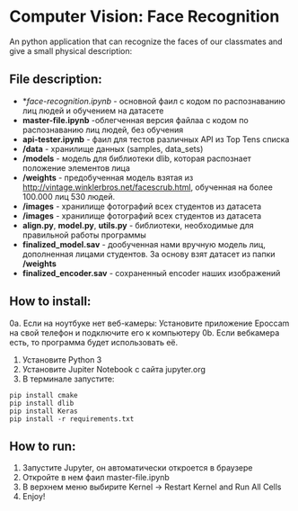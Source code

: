# Computer Vision: Face Recognition
An python application that can recognize the faces of our classmates and give a small physical description:

## File description:
  - **face-recognition.ipynb* - основной фаил с кодом по распознаванию лиц людей и обучением на датасете
  - **master-file.ipynb** -облегченная версия файлаа с кодом по распознаванию лиц людей, без обучения
  - **api-tester.ipynb** - фаил для тестов различных API из Top Tens списка
  - **/data** - хранилище данных (samples, data_sets)
  - **/models** - модель для библиотеки dlib, которая распознает положение элементов лица
  - **/weights** - предобученная модель взятая из http://vintage.winklerbros.net/facescrub.html, обученная на более 100.000 лиц 530 людей.
  - **/images** - хранилище фотографий всех студентов из датасета
  - **/images** - хранилище фотографий всех студентов из датасета
  - **align.py**, **model.py**, **utils.py** - библиотеки, необходимые для правильной работы программы
  - **finalized_model.sav** - дообученная нами вручную модель лиц, дополненная лицами студентов. За основу взят датасет из папки **/weights**
  - **finalized_encoder.sav** - сохраненный encoder наших изображений
  
## How to install:
  0a. Если на ноутбуке нет веб-камеры:
    Установите приложение Epoccam на свой телефон и подключите его к компьютеру
  0b. Если вебкамера есть, то программа будет использовать её.
  
  1. Установите Python 3
  2. Установите Jupiter Notebook с сайта jupyter.org
  3. В терминале запустите:
  ```
  pip install cmake
  pip install dlib
  pip install Keras
  pip install -r requirements.txt
  ```

## How to run:
  1. Запустите Jupyter, он автоматически откроется в браузере
  2. Откройте в нем фаил master-file.ipynb
  3. В верхнем меню выбирите Kernel -> Restart Kernel and Run All Cells
  4. Enjoy!

